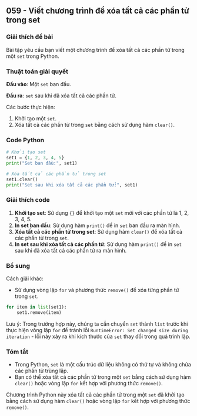 ## 059 - Viết chương trình để xóa tất cả các phần tử trong set

### Giải thích đề bài

Bài tập yêu cầu bạn viết một chương trình để xóa tất cả các phần tử trong một `set` trong Python.

### Thuật toán giải quyết

**Đầu vào**: Một `set` ban đầu.

**Đầu ra**: `set` sau khi đã xóa tất cả các phần tử.

Các bước thực hiện:

1. Khởi tạo một `set`.
2. Xóa tất cả các phần tử trong `set` bằng cách sử dụng hàm `clear()`.

### Code Python

```python
# Khởi tạo set
set1 = {1, 2, 3, 4, 5}
print("Set ban đầu:", set1)

# Xóa tất cả các phần tử trong set
set1.clear()
print("Set sau khi xóa tất cả các phần tử:", set1)
```

### Giải thích code

1. **Khởi tạo set**: Sử dụng `{}` để khởi tạo một `set` mới với các phần tử là 1, 2, 3, 4, 5.
2. **In set ban đầu**: Sử dụng hàm `print()` để in `set` ban đầu ra màn hình.
3. **Xóa tất cả các phần tử trong set**: Sử dụng hàm `clear()` để xóa tất cả các phần tử trong `set`.
4. **In set sau khi xóa tất cả các phần tử**: Sử dụng hàm `print()` để in `set` sau khi đã xóa tất cả các phần tử ra màn hình.

### Bổ sung

Cách giải khác:

- Sử dụng vòng lặp `for` và phương thức `remove()` để xóa từng phần tử trong `set`.

```python
for item in list(set1):
    set1.remove(item)
```

Lưu ý: Trong trường hợp này, chúng ta cần chuyển `set` thành `list` trước khi thực hiện vòng lặp `for` để tránh lỗi `RuntimeError: Set changed size during iteration` - lỗi này xảy ra khi kích thước của `set` thay đổi trong quá trình lặp.

### Tóm tắt

- Trong Python, `set` là một cấu trúc dữ liệu không có thứ tự và không chứa các phần tử trùng lặp.
- Bạn có thể xóa tất cả các phần tử trong một `set` bằng cách sử dụng hàm `clear()` hoặc vòng lặp `for` kết hợp với phương thức `remove()`.

Chương trình Python này xóa tất cả các phần tử trong một `set` đã khởi tạo bằng cách sử dụng hàm `clear()` hoặc vòng lặp `for` kết hợp với phương thức `remove()`.
